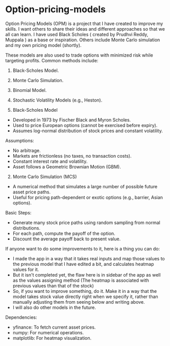 # Option-pricing-models
Option Pricing Models (OPM) is a project that I have created to improve my skills. I want others to share their ideas and different approaches so that we all can learn.
I have used Black Scholes ( created by Prudhvi Reddy, Muppala ) as a base or inspiration. Others include Monte Carlo simulation and my own pricing model (shortly).

These models are also used to trade options with minimized risk while targeting profits.
Common methods include:
1. Black-Scholes Model.
2. Monte Carlo Simulation.
3. Binomial Model.
4. Stochastic Volatility Models (e.g., Heston).

1. Black-Scholes Model
  - Developed in 1973 by Fischer Black and Myron Scholes.
  - Used to price European options (cannot be exercised before expiry).
  - Assumes log-normal distribution of stock prices and constant volatility.

Assumptions:

  - No arbitrage.
  - Markets are frictionless (no taxes, no transaction costs).
  - Constant interest rate and volatility.
  - Asset follows a Geometric Brownian Motion (GBM).

2. Monte Carlo Simulation (MCS)
  - A numerical method that simulates a large number of possible future asset price paths.
  - Useful for pricing path-dependent or exotic options (e.g., barrier, Asian options).

Basic Steps:

  - Generate many stock price paths using random sampling from normal distributions.
  - For each path, compute the payoff of the option.
  - Discount the average payoff back to present value.


If anyone want to do some improvements to it, here is a thing you can do:
  - I made the app in a way that it takes real inputs and map those values to the previous model that I have edited a bit, and calculates heatmap values for it.
  - But it isn't completed yet, the flaw here is in sidebar of the app as well as the values assigning method (The heatmap is associated with previous values than that of the stock)
  - So, if you want to improve something, do it. Make it in a way that the model takes stock value directly right when we specify it, rather than manually adjusting them from seeing below and writing above.
  - I will also do other models in the future.


 Dependencies:
  - yfinance: To fetch current asset prices.
  - numpy: For numerical operations.
  - matplotlib: For heatmap visualization.
